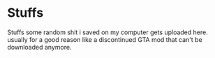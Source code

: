 # Stuffs
Stuffs
some random shit i saved on my computer gets uploaded here.  usually for a good reason like a discontinued GTA mod that can't be downloaded anymore.
